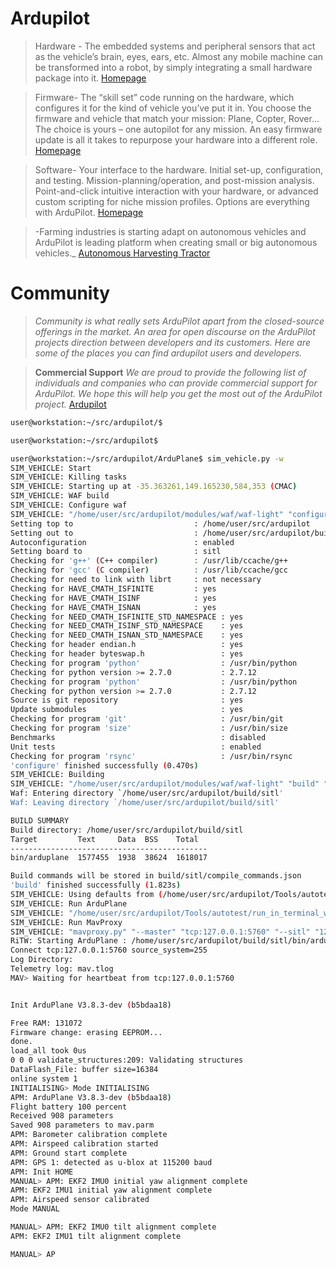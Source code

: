 # Ardupilot

> Hardware - The embedded systems and peripheral sensors that act as the vehicle’s brain, eyes, ears, etc. Almost any mobile machine can be transformed into a robot, by simply integrating a small hardware package into it. [Homepage](http://ardupilot.org/ardupilot/)

> Firmware- The “skill set” code running on the hardware, which configures it for the kind of vehicle you’ve put it in. You choose the firmware and vehicle that match your mission: Plane, Copter, Rover... The choice is yours – one autopilot for any mission. An easy firmware update is all it takes to repurpose your hardware into a different role. [Homepage](http://ardupilot.org/ardupilot/)

> Software- Your interface to the hardware. Initial set-up, configuration, and testing. Mission-planning/operation, and post-mission analysis. Point-and-click intuitive interaction with your hardware, or advanced custom scripting for niche mission profiles. Options are everything with ArduPilot. [Homepage](http://ardupilot.org/ardupilot/)

> -Farming industries is starting adapt on autonomous vehicles and ArduPilot is leading platform when creating small or big autonomous vehicles._ [Autonomous Harvesting Tractor](http://ardupilot.org/casestudies/case-automatic-tractor)

# Community

> _Community is what really sets ArduPilot apart from the closed-source offerings in the market. An area for open discourse on the ArduPilot projects direction between developers and its customers. Here are some of the places you can find ardupilot users and developers._

> __Commercial Support__ _We are proud to provide the following list of individuals and companies who can provide commercial support for ArduPilot. We hope this will help you get the most out of the ArduPilot project._ [Ardupilot ](http://ardupilot.org/planner/docs/common-commercial-support.html)

```sh
user@workstation:~/src/ardupilot/$ 
```

```sh
user@workstation:~/src/ardupilot$ 
```

```sh
user@workstation:~/src/ardupilot/ArduPlane$ sim_vehicle.py -w
SIM_VEHICLE: Start
SIM_VEHICLE: Killing tasks
SIM_VEHICLE: Starting up at -35.363261,149.165230,584,353 (CMAC)
SIM_VEHICLE: WAF build
SIM_VEHICLE: Configure waf
SIM_VEHICLE: "/home/user/src/ardupilot/modules/waf/waf-light" "configure" "--board" "sitl"
Setting top to                           : /home/user/src/ardupilot 
Setting out to                           : /home/user/src/ardupilot/build 
Autoconfiguration                        : enabled 
Setting board to                         : sitl 
Checking for 'g++' (C++ compiler)        : /usr/lib/ccache/g++ 
Checking for 'gcc' (C compiler)          : /usr/lib/ccache/gcc 
Checking for need to link with librt     : not necessary 
Checking for HAVE_CMATH_ISFINITE         : yes 
Checking for HAVE_CMATH_ISINF            : yes 
Checking for HAVE_CMATH_ISNAN            : yes 
Checking for NEED_CMATH_ISFINITE_STD_NAMESPACE : yes 
Checking for NEED_CMATH_ISINF_STD_NAMESPACE    : yes 
Checking for NEED_CMATH_ISNAN_STD_NAMESPACE    : yes 
Checking for header endian.h                   : yes 
Checking for header byteswap.h                 : yes 
Checking for program 'python'                  : /usr/bin/python 
Checking for python version >= 2.7.0           : 2.7.12 
Checking for program 'python'                  : /usr/bin/python 
Checking for python version >= 2.7.0           : 2.7.12 
Source is git repository                       : yes 
Update submodules                              : yes 
Checking for program 'git'                     : /usr/bin/git 
Checking for program 'size'                    : /usr/bin/size 
Benchmarks                                     : disabled 
Unit tests                                     : enabled 
Checking for program 'rsync'                   : /usr/bin/rsync 
'configure' finished successfully (0.470s)
SIM_VEHICLE: Building
SIM_VEHICLE: "/home/user/src/ardupilot/modules/waf/waf-light" "build" "--target" "bin/arduplane"
Waf: Entering directory `/home/user/src/ardupilot/build/sitl'
Waf: Leaving directory `/home/user/src/ardupilot/build/sitl'

BUILD SUMMARY
Build directory: /home/user/src/ardupilot/build/sitl
Target         Text     Data  BSS    Total  
--------------------------------------------
bin/arduplane  1577455  1938  38624  1618017

Build commands will be stored in build/sitl/compile_commands.json
'build' finished successfully (1.823s)
SIM_VEHICLE: Using defaults from (/home/user/src/ardupilot/Tools/autotest/default_params/plane.parm)
SIM_VEHICLE: Run ArduPlane
SIM_VEHICLE: "/home/user/src/ardupilot/Tools/autotest/run_in_terminal_window.sh" "ArduPlane" "/home/user/src/ardupilot/build/sitl/bin/arduplane" "-S" "-I0" "--home" "-35.363261,149.165230,584,353" "-w" "--model" "plane" "--speedup" "1" "--defaults" "/home/user/src/ardupilot/Tools/autotest/default_params/plane.parm"
SIM_VEHICLE: Run MavProxy
SIM_VEHICLE: "mavproxy.py" "--master" "tcp:127.0.0.1:5760" "--sitl" "127.0.0.1:5501" "--out" "127.0.0.1:14550" "--out" "127.0.0.1:14551"
RiTW: Starting ArduPlane : /home/user/src/ardupilot/build/sitl/bin/arduplane -S -I0 --home -35.363261,149.165230,584,353 -w --model plane --speedup 1 --defaults /home/user/src/ardupilot/Tools/autotest/default_params/plane.parm
Connect tcp:127.0.0.1:5760 source_system=255
Log Directory: 
Telemetry log: mav.tlog
MAV> Waiting for heartbeat from tcp:127.0.0.1:5760


Init ArduPlane V3.8.3-dev (b5bdaa18)

Free RAM: 131072
Firmware change: erasing EEPROM...
done.
load_all took 0us
0 0 0 validate_structures:209: Validating structures
DataFlash_File: buffer size=16384
online system 1
INITIALISING> Mode INITIALISING
APM: ArduPlane V3.8.3-dev (b5bdaa18)
Flight battery 100 percent
Received 908 parameters
Saved 908 parameters to mav.parm
APM: Barometer calibration complete
APM: Airspeed calibration started
APM: Ground start complete
APM: GPS 1: detected as u-blox at 115200 baud
APM: Init HOME
MANUAL> APM: EKF2 IMU0 initial yaw alignment complete
APM: EKF2 IMU1 initial yaw alignment complete
APM: Airspeed sensor calibrated
Mode MANUAL

MANUAL> APM: EKF2 IMU0 tilt alignment complete
APM: EKF2 IMU1 tilt alignment complete

MANUAL> AP

```